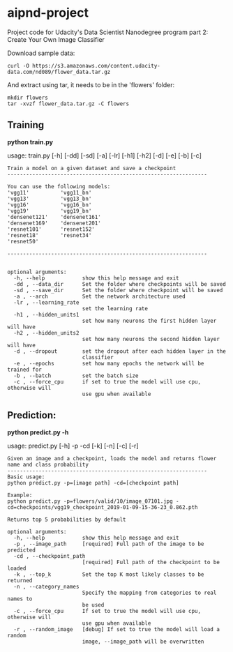 # aipnd-project
Project code for Udacity's Data Scientist Nanodegree program part 2: Create Your Own Image Classifier

Download sample data:
```
curl -O https://s3.amazonaws.com/content.udacity-data.com/nd089/flower_data.tar.gz
```
And extract using tar, it needs to be in the 'flowers' folder:
```
mkdir flowers
tar -xvzf flower_data.tar.gz -C flowers
```
## Training
**python train.py**

usage: train.py [-h] [-dd] [-sd] [-a] [-lr] [-h1] [-h2] [-d] [-e] [-b] [-c]

```
Train a model on a given dataset and save a checkpoint
----------------------------------------------------------------

You can use the following models:
'vgg11'          'vgg11_bn'
'vgg13'          'vgg13_bn'
'vgg16'          'vgg16_bn'
'vgg19'          'vgg19_bn'
'densenet121'    'densenet161'
'densenet169'    'densenet201'
'resnet101'      'resnet152'
'resnet18'       'resnet34'
'resnet50'

----------------------------------------------------------------


optional arguments:
  -h, --help            show this help message and exit
  -dd , --data_dir      Set the folder where checkpoints will be saved
  -sd , --save_dir      Set the folder where checkpoint will be saved
  -a , --arch           Set the network architecture used
  -lr , --learning_rate
                        set the learning rate
  -h1 , --hidden_units1
                        set how many neurons the first hidden layer will have
  -h2 , --hidden_units2
                        set how many neurons the second hidden layer will have
  -d , --dropout        set the dropout after each hidden layer in the
                        classifier
  -e , --epochs         set how many epochs the network will be trained for
  -b , --batch          set the batch size
  -c , --force_cpu      if set to true the model will use cpu, otherwise will
                        use gpu when available
```              
                        
## Prediction:             
**python predict.py -h**

usage: predict.py [-h] -p  -cd  [-k] [-n] [-c] [-r]

```
Given an image and a checkpoint, loads the model and returns flower name and class probability
----------------------------------------------------------------
Basic usage:
python predict.py -p=[image path] -cd=[checkpoint path]

Example:
python predict.py -p=flowers/valid/10/image_07101.jpg -cd=checkpoints/vgg19_checkpoint_2019-01-09-15-36-23_0.862.pth

Returns top 5 probabilities by default
              
optional arguments:
  -h, --help            show this help message and exit
  -p , --image_path     [required] Full path of the image to be predicted
  -cd , --checkpoint_path
                        [required] Full path of the checkpoint to be loaded
  -k , --top_k          Set the top K most likely classes to be returned
  -n , --category_names
                        Specify the mapping from categories to real names to
                        be used
  -c , --force_cpu      If set to true the model will use cpu, otherwise will
                        use gpu when available
  -r , --random_image   [debug] If set to true the model will load a random
                        image, --image_path will be overwritten
```
